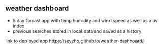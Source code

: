 ## weather dashboard
* 5 day forcast app with temp humidity and wind speed as well as a uv index
* previous searches stored in local data and saved as a history

link to deployed app https://seyzho.github.io/weather-dashboard/
